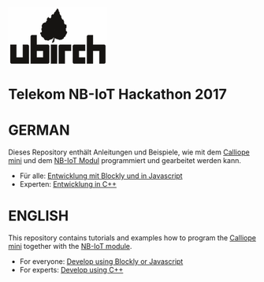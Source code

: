 [![ubirch GmbH](files/ubirch.png)](https://ubirch.com)

# Telekom NB-IoT Hackathon 2017

# GERMAN
Dieses Repository enthält Anleitungen und Beispiele, wie mit dem [Calliope mini](https://calliope.cc) und dem [NB-IoT
Modul](http://www.quectel.com/product/bc95.htm) programmiert und gearbeitet werden kann.

- Für alle: [Entwicklung mit Blockly und in Javascript](de-pxt-development.md)
- Experten: [Entwicklung in C++](de-cpp-development.md)

# ENGLISH

This repository contains tutorials and examples how to program the [Calliope mini](https://calliope.cc)  together
with the [NB-IoT module](http://www.quectel.com/product/bc95.htm).

- For everyone: [Develop using Blockly or Javascript](en-pxt-development.md)
- For experts: [Develop using C++](en-cpp-development.md)
